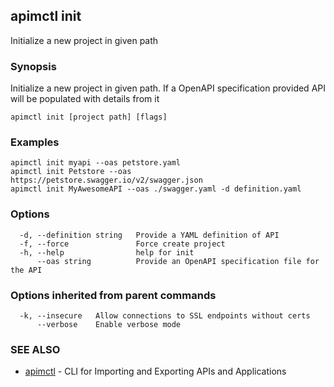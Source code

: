 ## apimctl init

Initialize a new project in given path

### Synopsis


Initialize a new project in given path. If a OpenAPI specification provided API will be populated with details from it

```
apimctl init [project path] [flags]
```

### Examples

```
apimctl init myapi --oas petstore.yaml
apimctl init Petstore --oas https://petstore.swagger.io/v2/swagger.json
apimctl init MyAwesomeAPI --oas ./swagger.yaml -d definition.yaml
```

### Options

```
  -d, --definition string   Provide a YAML definition of API
  -f, --force               Force create project
  -h, --help                help for init
      --oas string          Provide an OpenAPI specification file for the API
```

### Options inherited from parent commands

```
  -k, --insecure   Allow connections to SSL endpoints without certs
      --verbose    Enable verbose mode
```

### SEE ALSO
* [apimctl](apimctl.md)	 - CLI for Importing and Exporting APIs and Applications


